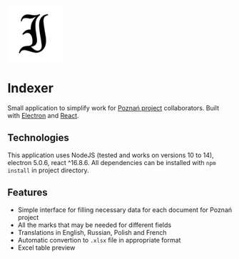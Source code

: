 <img src="assets/icon.png" title="logo" width="25%">

# Indexer

Small application to simplify work for [Poznań project](http://poznan-project.psnc.pl/) collaborators. Built with [Electron](https://www.electronjs.org/) and [React](https://ru.reactjs.org/).

## Technologies

This application uses NodeJS (tested and works on versions 10 to 14), electron 5.0.6, react ^16.8.6. All dependencies can be installed with `npm install` in project directory.

## Features

- Simple interface for filling necessary data for each document for Poznań project
- All the marks that may be needed for different fields
- Translations in English, Russian, Polish and French
- Automatic convertion to `.xlsx` file in appropriate format
- Excel table preview
